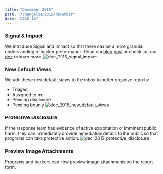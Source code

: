 ```yaml
---
title: "December 2015"
path: "/changelog/2015/december"
date: "2015-12"
---
```


### Signal & Impact
We introduce Signal and Impact so that there can be a more granular understanding of hacker performance. Read our [blog post](https://www.hackerone.com/blog/introducing-signal-and-impact) or check out our [doc](https://docs.hackerone.com/hackers/signal-and-impact.html) to learn more.
![dec_2015_signal_impact](./images/dec_2015_signal_impact.png)

### New Default Views
We add these new default views to the inbox to better organize reports:
* Triaged
* Assigned to me
* Pending disclosure
* Pending bounty
![dec_2015_new_default_views](./images/dec_2015_default_views.png)

### Protective Disclosure
If the response team has evidence of active exploitation or imminent public harm, they can immediately provide remediation details to the public so that programs can take protective action.
![dec_2015_protective_disclosure](./images/dec_2015_protective_disclosure.png)

### Preview Image Attachments
Programs and hackers can now preview image attachments on the report form.
